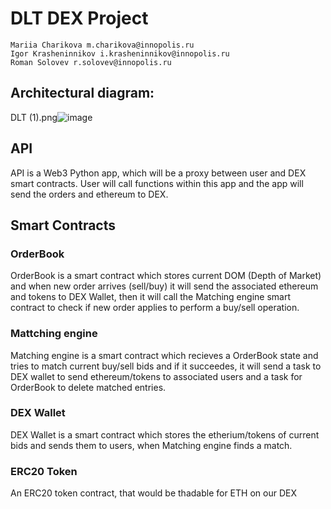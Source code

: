 # DLT DEX Project
```
Mariia Charikova m.charikova@innopolis.ru
Igor Krasheninnikov i.krasheninnikov@innopolis.ru
Roman Solovev r.solovev@innopolis.ru
```

## Architectural diagram:  
DLT (1).png![image](https://user-images.githubusercontent.com/33293223/117657699-8b034e00-b1a2-11eb-96f4-804f3101d2a1.png)

## API
API is a Web3 Python app, which will be a proxy between user and DEX smart contracts. User will call functions within this app and the app will send the orders and ethereum to DEX.
## Smart Contracts
### OrderBook
OrderBook is a smart contract which stores current DOM (Depth of Market) and when new order arrives (sell/buy) it will send the associated ethereum and tokens to DEX Wallet, then it will call the Matching engine smart contract to check if new order applies to perform a buy/sell operation.
### Mattching engine
Matching engine is a smart contract which recieves a OrderBook state and tries to match current buy/sell bids and if it succeedes, it will send a task to DEX wallet to send ethereum/tokens to associated users and a task for OrderBook to delete matched entries.
### DEX Wallet
DEX Wallet is a smart contract which stores the etherium/tokens of current bids and sends them to users, when Matching engine finds a match. 
### ERC20 Token
An ERC20 token contract, that would be thadable for ETH on our DEX
